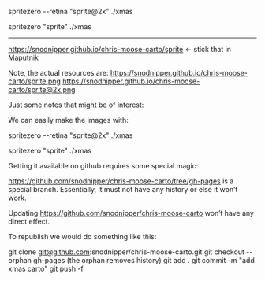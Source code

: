 spritezero --retina "sprite@2x" ./xmas

spritezero "sprite" ./xmas

-------

https://snodnipper.github.io/chris-moose-carto/sprite <- stick that in Maputnik

Note, the actual resources are:
https://snodnipper.github.io/chris-moose-carto/sprite.png
https://snodnipper.github.io/chris-moose-carto/sprite@2x.png

Just some notes that might be of interest:

We can easily make the images with:

spritezero --retina "sprite@2x" ./xmas

spritezero "sprite" ./xmas

Getting it available on github requires some special magic:

https://github.com/snodnipper/chris-moose-carto/tree/gh-pages is a special branch.  Essentially, it must not have any history or else it won’t work.

Updating https://github.com/snodnipper/chris-moose-carto won’t have any direct effect.

To republish we would do something like this:

git clone git@github.com:snodnipper/chris-moose-carto.git
git checkout --orphan gh-pages
(the orphan removes history)
git add .
git commit -m "add xmas carto"
git push -f

